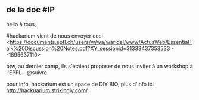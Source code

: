 ## de la doc #IP



hello à tous,  
  
#hackarium vient de nous envoyer ceci
<https://documents.epfl.ch/users/w/wa/waridel/www/ActusWeb/EssentialTalk%20Discussion%20Notes.pdf?XY_sessionid=31333437353533
--1895637110>  
  
btw, au dernier camp, ils s'étaient proposer de nous inviter à un workshop à
l'EPFL - @suivre  
  
pour info, hackarium est un space de DIY BIO, plus d'info ici :
<http://hackuarium.strikingly.com/>



